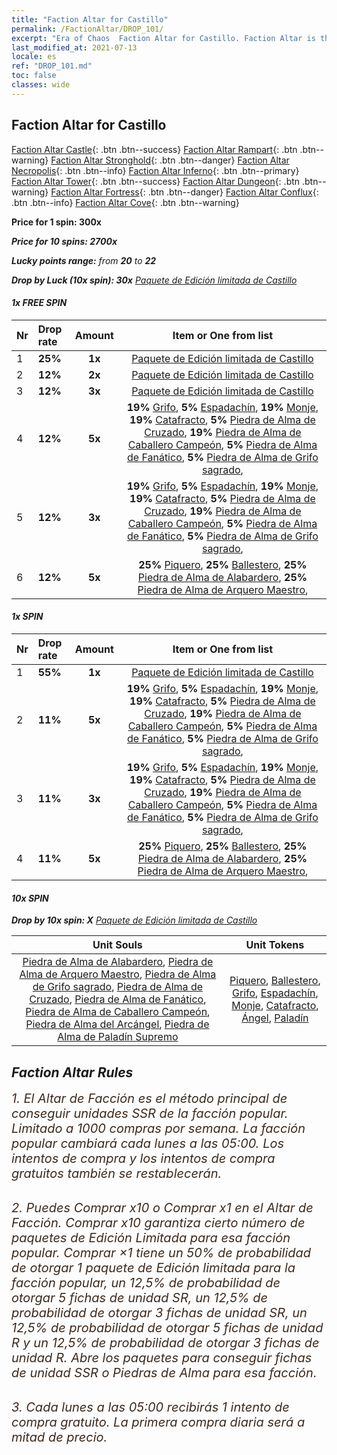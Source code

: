 ```yaml
---
title: "Faction Altar for Castillo"
permalink: /FactionAltar/DROP_101/
excerpt: "Era of Chaos  Faction Altar for Castillo. Faction Altar is the primary method for obtaining SSR units from the popular faction. Limited to 1,000 purchases each week. The popular faction changes at 05:00 every Monday. Purchase attempts and free purchase attempts will also reset then."
last_modified_at: 2021-07-13
locale: es
ref: "DROP_101.md"
toc: false
classes: wide
---
```


##  Faction Altar for **Castillo**

  [Faction Altar Castle](/es/FactionAltar/DROP_101/){: .btn .btn--success} [Faction Altar Rampart](/es/FactionAltar/DROP_102/){: .btn .btn--warning} [Faction Altar Stronghold](/es/FactionAltar/DROP_103/){: .btn .btn--danger} [Faction Altar Necropolis](/es/FactionAltar/DROP_104/){: .btn .btn--info} [Faction Altar Inferno](/es/FactionAltar/DROP_105/){: .btn .btn--primary} [Faction Altar Tower](/es/FactionAltar/DROP_106/){: .btn .btn--success} [Faction Altar Dungeon](/es/FactionAltar/DROP_107/){: .btn .btn--warning} [Faction Altar Fortress](/es/FactionAltar/DROP_108/){: .btn .btn--danger} [Faction Altar Conflux](/es/FactionAltar/DROP_109/){: .btn .btn--info} [Faction Altar Cove](/es/FactionAltar/DROP_112/){: .btn .btn--warning} 

  **Price for 1 spin: 300x** <i class="fas fa-gem"/>

  **Price for 10 spins: 2700x** <i class="fas fa-gem"/>

  **Lucky points range:** from **20** to **22**

  **Drop by Luck (10x spin): 30x** [Paquete de Edición limitada de Castillo](/ItemsES/con_2139/)

####  1x FREE SPIN 

  |    Nr    |  Drop rate  |  Amount   |   Item or One from list  |
  |:---------|:------------|:---------:|:------------------------:|
  | 1 | **25%** | **1x** | [Paquete de Edición limitada de Castillo](/ItemsES/con_2139/) |
  | 2 | **12%** | **2x** | [Paquete de Edición limitada de Castillo](/ItemsES/con_2139/) |
  | 3 | **12%** | **3x** | [Paquete de Edición limitada de Castillo](/ItemsES/con_2139/) |
  | 4 | **12%** | **5x** |  **19%** [Grifo](/ItemsES/unt_192/),  **5%** [Espadachín](/ItemsES/unt_193/),  **19%** [Monje](/ItemsES/unt_194/),  **19%** [Catafracto](/ItemsES/unt_195/),  **5%** [Piedra de Alma de Cruzado](/ItemsES/unt_285/),  **19%** [Piedra de Alma de Caballero Campeón](/ItemsES/unt_287/),  **5%** [Piedra de Alma de Fanático](/ItemsES/unt_286/),  **5%** [Piedra de Alma de Grifo sagrado](/ItemsES/unt_284/),  |
  | 5 | **12%** | **3x** |  **19%** [Grifo](/ItemsES/unt_192/),  **5%** [Espadachín](/ItemsES/unt_193/),  **19%** [Monje](/ItemsES/unt_194/),  **19%** [Catafracto](/ItemsES/unt_195/),  **5%** [Piedra de Alma de Cruzado](/ItemsES/unt_285/),  **19%** [Piedra de Alma de Caballero Campeón](/ItemsES/unt_287/),  **5%** [Piedra de Alma de Fanático](/ItemsES/unt_286/),  **5%** [Piedra de Alma de Grifo sagrado](/ItemsES/unt_284/),  |
  | 6 | **12%** | **5x** |  **25%** [Piquero](/ItemsES/unt_190/),  **25%** [Ballestero](/ItemsES/unt_191/),  **25%** [Piedra de Alma de Alabardero](/ItemsES/unt_282/),  **25%** [Piedra de Alma de Arquero Maestro](/ItemsES/unt_283/),  |


####  1x SPIN 

  |    Nr    |  Drop rate  |  Amount   |   Item or One from list  |
  |:---------|:------------|:---------:|:------------------------:|
  | 1 | **55%** | **1x** | [Paquete de Edición limitada de Castillo](/ItemsES/con_2139/) |
  | 2 | **11%** | **5x** |  **19%** [Grifo](/ItemsES/unt_192/),  **5%** [Espadachín](/ItemsES/unt_193/),  **19%** [Monje](/ItemsES/unt_194/),  **19%** [Catafracto](/ItemsES/unt_195/),  **5%** [Piedra de Alma de Cruzado](/ItemsES/unt_285/),  **19%** [Piedra de Alma de Caballero Campeón](/ItemsES/unt_287/),  **5%** [Piedra de Alma de Fanático](/ItemsES/unt_286/),  **5%** [Piedra de Alma de Grifo sagrado](/ItemsES/unt_284/),  |
  | 3 | **11%** | **3x** |  **19%** [Grifo](/ItemsES/unt_192/),  **5%** [Espadachín](/ItemsES/unt_193/),  **19%** [Monje](/ItemsES/unt_194/),  **19%** [Catafracto](/ItemsES/unt_195/),  **5%** [Piedra de Alma de Cruzado](/ItemsES/unt_285/),  **19%** [Piedra de Alma de Caballero Campeón](/ItemsES/unt_287/),  **5%** [Piedra de Alma de Fanático](/ItemsES/unt_286/),  **5%** [Piedra de Alma de Grifo sagrado](/ItemsES/unt_284/),  |
  | 4 | **11%** | **5x** |  **25%** [Piquero](/ItemsES/unt_190/),  **25%** [Ballestero](/ItemsES/unt_191/),  **25%** [Piedra de Alma de Alabardero](/ItemsES/unt_282/),  **25%** [Piedra de Alma de Arquero Maestro](/ItemsES/unt_283/),  |


####  10x SPIN 

  **Drop by 10x spin: X** [Paquete de Edición limitada de Castillo](/ItemsES/con_2139/)

  |    Unit Souls    |  Unit Tokens  |
  |:----------------:|:-------------:|
  | [Piedra de Alma de Alabardero](/ItemsES/unt_282/), [Piedra de Alma de Arquero Maestro](/ItemsES/unt_283/), [Piedra de Alma de Grifo sagrado](/ItemsES/unt_284/), [Piedra de Alma de Cruzado](/ItemsES/unt_285/), [Piedra de Alma de Fanático](/ItemsES/unt_286/), [Piedra de Alma de Caballero Campeón](/ItemsES/unt_287/), [Piedra de Alma del Arcángel](/ItemsES/unt_288/), [Piedra de Alma de Paladín Supremo](/ItemsES/unt_289/) | [Piquero](/ItemsES/unt_190/), [Ballestero](/ItemsES/unt_191/), [Grifo](/ItemsES/unt_192/), [Espadachín](/ItemsES/unt_193/), [Monje](/ItemsES/unt_194/), [Catafracto](/ItemsES/unt_195/), [Ángel](/ItemsES/unt_196/), [Paladín](/ItemsES/unt_197/) |



## Faction Altar Rules

  <span style="color: #3c2a1e;font-size:20px">1. El Altar de Facción es el método principal de conseguir unidades SSR de la facción popular. Limitado a 1000 compras por semana. La facción popular cambiará cada lunes a las 05:00. Los intentos de compra y los intentos de compra gratuitos también se restablecerán. </span><br/>

<br/>  <span style="color: #3c2a1e;font-size:20px">2. Puedes Comprar x10 o Comprar x1 en el Altar de Facción. Comprar x10 garantiza cierto número de paquetes de Edición Limitada para esa facción popular. Comprar ×1 tiene un 50% de probabilidad de otorgar 1 paquete de Edición limitada para la facción popular, un 12,5% de probabilidad de otorgar 5 fichas de unidad SR, un 12,5% de probabilidad de otorgar 3 fichas de unidad SR, un 12,5% de probabilidad de otorgar 5 fichas de unidad R y un 12,5% de probabilidad de otorgar 3 fichas de unidad R. Abre los paquetes para conseguir fichas de unidad SSR o Piedras de Alma para esa facción.</span>

<br/>  <span style="color: #3c2a1e;font-size:20px">3. Cada lunes a las 05:00 recibirás 1 intento de compra gratuito. La primera compra diaria será a mitad de precio.</span><br/>

<br/>